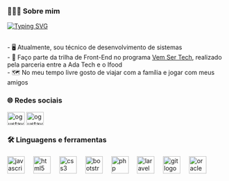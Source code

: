 ###

<h3 align="left">🧑🏻‍💻  Sobre mim</h3>
<a href="https://git.io/typing-svg"><img src="https://readme-typing-svg.demolab.com?font=Fira+Code&pause=1000&center=true&vCenter=true&random=false&width=600&lines=Meu+nome+%C3%A9+Gustavo+Borges%2C+tenho+23+anos;Sou+estudante+de+Sistemas+para+Internet+pelo+IFRS;E+meu+objetivo+%C3%A9+ser+um+desenvolvedor+Front-End." alt="Typing SVG" /></a>

<p align="left"><br>- 🖥️ Atualmente, sou técnico de desenvolvimento de sistemas<br>- 📕 Faço parte da trilha de Front-End no programa <a href="https://ada.tech/sou-aluno/programas/ifood-vem-ser-tech" target="blank">Vem Ser Tech</a>, realizado pela parceria entre a Ada Tech e o Ifood <br>- 🗺️ No meu tempo livre gosto de viajar com a família e jogar com meus amigos</p>

###
<h3 align="left">🌐 Redes sociais</h3>
  <div align="left">
  <a href="https://linkedin.com/in/ogustavoborges" target="blank"><img align="center" src="https://raw.githubusercontent.com/maurodesouza/profile-readme-generator/master/src/assets/icons/social/linkedin/default.svg" alt="ogustavoborges" height="30" width="40" /></a>
<a href="https://www.behance.net/ogustavoborges" target="blank"><img align="center" src="https://raw.githubusercontent.com/rahuldkjain/github-profile-readme-generator/master/src/images/icons/Social/behance.svg" alt="ogustavoborges" height="30" width="40" /></a>
</div>

###

<h3 align="left">🛠 Linguagens e ferramentas</h3>

###

<div align="left">
  <img src="https://skillicons.dev/icons?i=js" height="40" alt="javascript logo"  />
  <img width="12" />
  <img src="https://skillicons.dev/icons?i=html" height="40" alt="html5 logo"  />
  <img width="12" />
  <img src="https://skillicons.dev/icons?i=css" height="40" alt="css3 logo"  />
  <img width="12" />
  <img src="https://skillicons.dev/icons?i=bootstrap" height="40" alt="bootstrap logo"  />
  <img width="12" />
  <img src="https://skillicons.dev/icons?i=php" height="40" alt="php logo"  />
  <img width="12" />
  <img src="https://skillicons.dev/icons?i=laravel" height="40" alt="laravel logo"  />
  <img width="12" />
  <img src="https://skillicons.dev/icons?i=git" height="40" alt="git logo"  />
  <img width="12" />
  <img src="https://cdn.jsdelivr.net/gh/devicons/devicon/icons/oracle/oracle-original.svg" height="40" alt="oracle logo"  />
</div>

###
